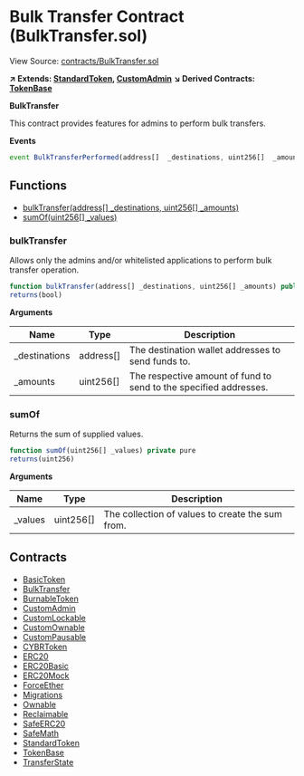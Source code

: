 # Bulk Transfer Contract (BulkTransfer.sol)

View Source: [contracts/BulkTransfer.sol](../contracts/BulkTransfer.sol)

**↗ Extends: [StandardToken](StandardToken.md), [CustomAdmin](CustomAdmin.md)**
**↘ Derived Contracts: [TokenBase](TokenBase.md)**

**BulkTransfer**

This contract provides features for admins to perform bulk transfers.

**Events**

```js
event BulkTransferPerformed(address[]  _destinations, uint256[]  _amounts);
```

## Functions

- [bulkTransfer(address[] _destinations, uint256[] _amounts)](#bulktransfer)
- [sumOf(uint256[] _values)](#sumof)

### bulkTransfer

Allows only the admins and/or whitelisted applications to perform bulk transfer operation.

```js
function bulkTransfer(address[] _destinations, uint256[] _amounts) public nonpayable onlyAdmin 
returns(bool)
```

**Arguments**

| Name        | Type           | Description  |
| ------------- |------------- | -----|
| _destinations | address[] | The destination wallet addresses to send funds to. | 
| _amounts | uint256[] | The respective amount of fund to send to the specified addresses. | 

### sumOf

Returns the sum of supplied values.

```js
function sumOf(uint256[] _values) private pure
returns(uint256)
```

**Arguments**

| Name        | Type           | Description  |
| ------------- |------------- | -----|
| _values | uint256[] | The collection of values to create the sum from. | 

## Contracts

* [BasicToken](BasicToken.md)
* [BulkTransfer](BulkTransfer.md)
* [BurnableToken](BurnableToken.md)
* [CustomAdmin](CustomAdmin.md)
* [CustomLockable](CustomLockable.md)
* [CustomOwnable](CustomOwnable.md)
* [CustomPausable](CustomPausable.md)
* [CYBRToken](CYBRToken.md)
* [ERC20](ERC20.md)
* [ERC20Basic](ERC20Basic.md)
* [ERC20Mock](ERC20Mock.md)
* [ForceEther](ForceEther.md)
* [Migrations](Migrations.md)
* [Ownable](Ownable.md)
* [Reclaimable](Reclaimable.md)
* [SafeERC20](SafeERC20.md)
* [SafeMath](SafeMath.md)
* [StandardToken](StandardToken.md)
* [TokenBase](TokenBase.md)
* [TransferState](TransferState.md)
